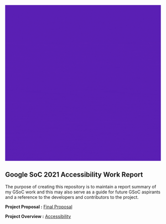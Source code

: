 <div align="center">
<img alt="Project Intro" src="src/accessibility.gif">
</div>


## Google SoC 2021 Accessibility Work Report
The purpose of creating this repository is to maintain a report summary of my GSoC work and this may also serve as a guide for future GSoC aspirants and a reference to the developers and contributors to the project.

**Project Proposal :** [Final Proposal](https://storage.googleapis.com/summerofcode-prod.appspot.com/gsoc/core_project/doc/5255878900449280_1618326918_Joomla_Proposal.pdf?Expires=1629522222&GoogleAccessId=summerofcode-prod%40appspot.gserviceaccount.com&Signature=HaQ5AZOfKhaNnJ4Ri20n7rmXn6rDT2jprxlk15JFVgiWnsMfkPQVcR2l6%2B1VZZAXCt2FiowHbZRMMwit7fiTirCSLK%2BIuo7w7D%2FTeRAcXGYdqmBA9yjBoKc7fAIWaXxUSB4%2Bhv0JymCGVDTE5EuYjEb4Ss6sm4FG0zZiANzfKWR5Pk%2BjEbgqn1CzyGz5v%2FGHPUDTrHZFwLrFEB4VZA3D8TiD04OfjNyWo9s8adXlaDcGulhTNq2CFMCXxTVQeGwFUiZLXgx6%2FMNE%2B8IDM4bDzqkIeobz4LhIwAllv90k6ncxF7s4s8cKlp9B2wOkYGVL%2F3PWIPNry5TMiJOx5AFxpw%3D%3D)

**Project Overview :**  [Accessibility](https://summerofcode.withgoogle.com/projects/#4744517745377280)






